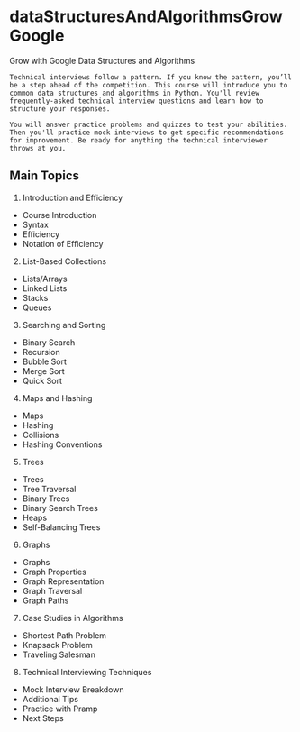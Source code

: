 # dataStructuresAndAlgorithmsGrowGoogle
Grow with Google Data Structures and Algorithms
```
Technical interviews follow a pattern. If you know the pattern, you’ll be a step ahead of the competition. This course will introduce you to common data structures and algorithms in Python. You'll review frequently-asked technical interview questions and learn how to structure your responses.

You will answer practice problems and quizzes to test your abilities. Then you'll practice mock interviews to get specific recommendations for improvement. Be ready for anything the technical interviewer throws at you.
```

## Main Topics
1. Introduction and Efficiency
    
* Course Introduction
* Syntax
* Efficiency
* Notation of Efficiency

2. List-Based Collections

* Lists/Arrays
* Linked Lists
* Stacks
* Queues

3. Searching and Sorting

* Binary Search
* Recursion
* Bubble Sort
* Merge Sort
* Quick Sort

4. Maps and Hashing
* Maps
* Hashing
* Collisions
* Hashing Conventions

5. Trees

* Trees
* Tree Traversal
* Binary Trees
* Binary Search Trees
* Heaps
* Self-Balancing Trees

6. Graphs

* Graphs
* Graph Properties
* Graph Representation
* Graph Traversal
* Graph Paths

7. Case Studies in Algorithms

* Shortest Path Problem
* Knapsack Problem
* Traveling Salesman

8. Technical Interviewing Techniques
* Mock Interview Breakdown
* Additional Tips
* Practice with Pramp
* Next Steps